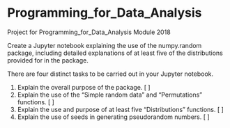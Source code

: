 # Programming_for_Data_Analysis
Project for Programming_for_Data_Analysis Module 2018

Create a Jupyter notebook explaining the use of the numpy.random package, including detailed explanations of at least five of the distributions provided for in the package.

There are four distinct tasks to be carried out in your Jupyter notebook.
1. Explain the overall purpose of the package. [ ]
2. Explain the use of the “Simple random data” and “Permutations” functions. [ ]
3. Explain the use and purpose of at least five “Distributions” functions. [ ]
4. Explain the use of seeds in generating pseudorandom numbers. [ ]
